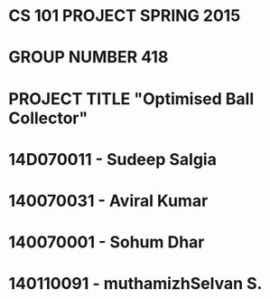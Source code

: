 #     CS 101 PROJECT SPRING 2015
#          GROUP NUMBER 418
# PROJECT TITLE "Optimised Ball Collector"
# 14D070011 - Sudeep Salgia 
# 140070031 - Aviral Kumar 
# 140070001 - Sohum Dhar
# 140110091 - muthamizhSelvan S. 

